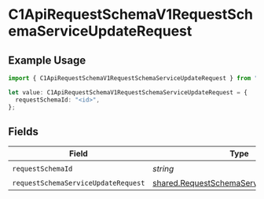 # C1ApiRequestSchemaV1RequestSchemaServiceUpdateRequest

## Example Usage

```typescript
import { C1ApiRequestSchemaV1RequestSchemaServiceUpdateRequest } from "conductorone-sdk-typescript/sdk/models/operations";

let value: C1ApiRequestSchemaV1RequestSchemaServiceUpdateRequest = {
  requestSchemaId: "<id>",
};
```

## Fields

| Field                                                                                                       | Type                                                                                                        | Required                                                                                                    | Description                                                                                                 |
| ----------------------------------------------------------------------------------------------------------- | ----------------------------------------------------------------------------------------------------------- | ----------------------------------------------------------------------------------------------------------- | ----------------------------------------------------------------------------------------------------------- |
| `requestSchemaId`                                                                                           | *string*                                                                                                    | :heavy_check_mark:                                                                                          | N/A                                                                                                         |
| `requestSchemaServiceUpdateRequest`                                                                         | [shared.RequestSchemaServiceUpdateRequest](../../../sdk/models/shared/requestschemaserviceupdaterequest.md) | :heavy_minus_sign:                                                                                          | N/A                                                                                                         |